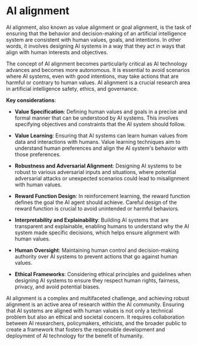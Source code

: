 # AI alignment

AI alignment, also known as value alignment or goal alignment, is the task of ensuring that the behavior and decision-making of an artificial intelligence system are consistent with human values, goals, and intentions. In other words, it involves designing AI systems in a way that they act in ways that align with human interests and objectives.

The concept of AI alignment becomes particularly critical as AI technology advances and becomes more autonomous. It is essential to avoid scenarios where AI systems, even with good intentions, may take actions that are harmful or contrary to human values. AI alignment is a crucial research area in artificial intelligence safety, ethics, and governance.

**Key considerations**:

* **Value Specification**: Defining human values and goals in a precise and formal manner that can be understood by AI systems. This involves specifying objectives and constraints that the AI system should follow.

* **Value Learning**: Ensuring that AI systems can learn human values from data and interactions with humans. Value learning techniques aim to understand human preferences and align the AI system's behavior with those preferences.

* **Robustness and Adversarial Alignment**: Designing AI systems to be robust to various adversarial inputs and situations, where potential adversarial attacks or unexpected scenarios could lead to misalignment with human values.

* **Reward Function Design**: In reinforcement learning, the reward function defines the goal the AI agent should achieve. Careful design of the reward function is crucial to avoid unintended or harmful behaviors.

* **Interpretability and Explainability**: Building AI systems that are transparent and explainable, enabling humans to understand why the AI system made specific decisions, which helps ensure alignment with human values.

* **Human Oversight**: Maintaining human control and decision-making authority over AI systems to prevent actions that go against human values.

* **Ethical Frameworks**: Considering ethical principles and guidelines when designing AI systems to ensure they respect human rights, fairness, privacy, and avoid potential biases.

AI alignment is a complex and multifaceted challenge, and achieving robust alignment is an active area of research within the AI community. Ensuring that AI systems are aligned with human values is not only a technical problem but also an ethical and societal concern. It requires collaboration between AI researchers, policymakers, ethicists, and the broader public to create a framework that fosters the responsible development and deployment of AI technology for the benefit of humanity.